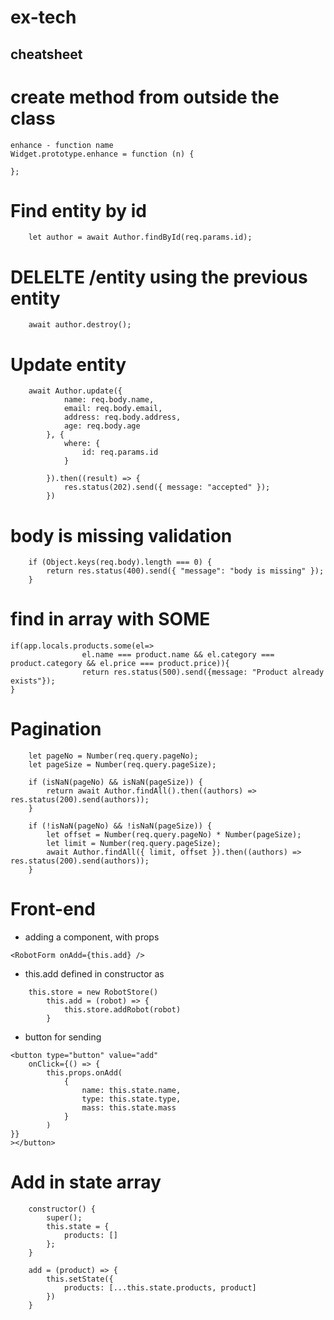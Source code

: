 # ex-tech

## cheatsheet

# create method from outside the class
```
enhance - function name  
Widget.prototype.enhance = function (n) {
		
};
```

# Find entity by id
```
	let author = await Author.findById(req.params.id);
```  

# DELELTE /entity using the previous entity
```			
    await author.destroy();
```  

# Update entity
``` 
    await Author.update({
			name: req.body.name,
			email: req.body.email,
			address: req.body.address,
			age: req.body.age
		}, {
			where: {
				id: req.params.id
			}

		}).then((result) => {
			res.status(202).send({ message: "accepted" });
		})
```  

# body is missing validation  
```
	if (Object.keys(req.body).length === 0) {
        return res.status(400).send({ "message": "body is missing" });
    }
```  

# find in array with SOME
```
if(app.locals.products.some(el=>
                el.name === product.name && el.category === product.category && el.price === product.price)){
                return res.status(500).send({message: "Product already exists"});
}
```  

# Pagination  
```
	let pageNo = Number(req.query.pageNo);
	let pageSize = Number(req.query.pageSize);

	if (isNaN(pageNo) && isNaN(pageSize)) {
		return await Author.findAll().then((authors) => res.status(200).send(authors));
	}

	if (!isNaN(pageNo) && !isNaN(pageSize)) {
		let offset = Number(req.query.pageNo) * Number(pageSize);
		let limit = Number(req.query.pageSize);
		await Author.findAll({ limit, offset }).then((authors) => res.status(200).send(authors));
	}
```

# Front-end  
  
- adding a component,  with props  
```			
<RobotForm onAdd={this.add} />
```  
- this.add defined in constructor as  
```
	this.store = new RobotStore()
		this.add = (robot) => {
			this.store.addRobot(robot)
		}
```  

- button for sending   
```
<button type="button" value="add"
    onClick={() => {
        this.props.onAdd(
            {
                name: this.state.name,
                type: this.state.type,
                mass: this.state.mass
            }
        )
}}
></button>
```  

# Add in state array  
```
	constructor() {
        super();
        this.state = {
            products: []
        };
    }

    add = (product) => {
        this.setState({
            products: [...this.state.products, product]
        })
    }
```